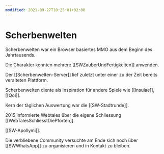 ```yaml
---
modified: 2021-09-27T10:25:01+02:00
---
```


# Scherbenwelten

Scherbenwelten war ein Browser basiertes MMO aus dem Beginn des Jahrtausends.

Die Charakter konnten mehrere [[SWZauberUndFertigkeiten]] anwenden.

Der [[Scherbenwelten-Server]] lief zuletzt unter einer zu der Zeit bereits veralteten Plattform.

Scherbenwelten diente als Inspiration für andere Spiele wie [[Insulae]], [[QoI]].

Kern der täglichen Auswertung war die [[SW-Stadtrunde]].

2015 informierte Webtales über die eigene Schliessung [[WebTalesSchliesstDiePforten]].

[[SW-Apollymi]].

Die verbliebene Community versuchte am Ende sich noch über [[SWWhatsApp]] zu organisieren und in Kontakt zu bleiben.
